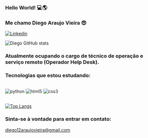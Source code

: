### Hello World! 💻🌎
### Me chamo Diego Araujo Vieira 😎
[![Linkedin](https://img.shields.io/badge/LinkedIn-0077B5?style=for-the-badge&logo=linkedin&logoColor=white)](https://www.linkedin.com/in/diego-araujo-vieira-306771176/)

![Diego GitHub stats](https://github-readme-stats.vercel.app/api?username=diegoAraujoVieira&show_icons=true&theme=tokyonight)

### Atualmente ocupando o cargo de técnico de operação e serviço remoto (Operador Help Desk).
### Tecnologias que estou estudando:
<div style='display: inline_block'><br/>
    <img alt='python' src='https://img.shields.io/badge/Python-14354C?style=for-the-badge&logo=python&logoColor=white'>
    <img alt='html5' src='https://img.shields.io/badge/HTML5-E34F26?style=for-the-badge&logo=html5&logoColor=white'>
    <img alt='css3' src='https://img.shields.io/badge/CSS3-1572B6?style=for-the-badge&logo=css3&logoColor=white'>
</div><br/>

[![Top Langs](https://github-readme-stats.vercel.app/api/top-langs/?username=diegoAraujoVieira&langs_count=8)](https://github.com/anuraghazra/github-readme-stats)

### Sinta-se à vontade para entrar em contato:
diego12araujovieira@gmail.com

